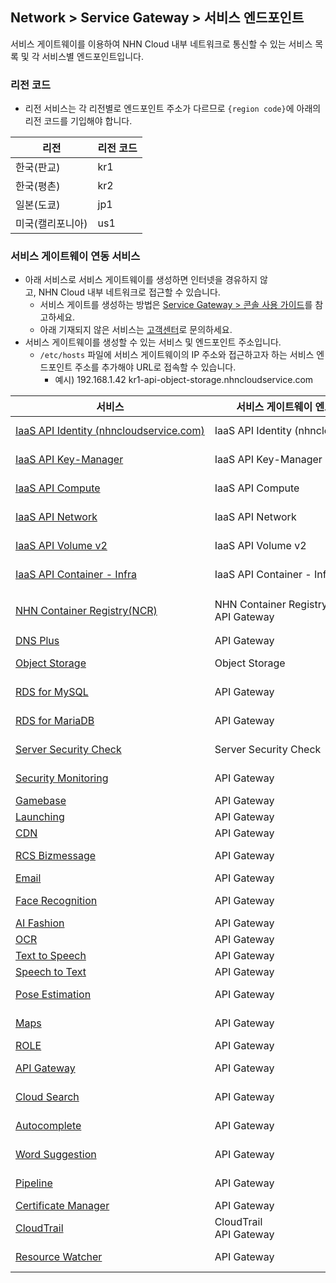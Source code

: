 ## Network > Service Gateway > 서비스 엔드포인트

서비스 게이트웨이를 이용하여 NHN Cloud 내부 네트워크로 통신할 수 있는 서비스 목록 및 각 서비스별 엔드포인트입니다.

### 리전 코드

* 리전 서비스는 각 리전별로 엔드포인트 주소가 다르므로 `{region code}`에 아래의 리전 코드를 기입해야 합니다.

| 리전 | 리전 코드 |
| --- | ----- |
| 한국(판교) | kr1 |
| 한국(평촌) | kr2 |
| 일본(도쿄) | jp1 |
| 미국(캘리포니아) | us1 |

### 서비스 게이트웨이 연동 서비스

* 아래 서비스로 서비스 게이트웨이를 생성하면 인터넷을 경유하지 않고, NHN Cloud 내부 네트워크로 접근할 수 있습니다.
    * 서비스 게이트를 생성하는 방법은 [Service Gateway > 콘솔 사용 가이드](/Network/Service%20Gateway/en/console-guide/)를 참고하세요.
    * 아래 기재되지 않은 서비스는 [고객센터](https://www.nhncloud.com/kr/support/inquiry)로 문의하세요.
* 서비스 게이트웨이를 생성할 수 있는 서비스 및 엔드포인트 주소입니다.
    * `/etc/hosts` 파일에 서비스 게이트웨이의 IP 주소와 접근하고자 하는 서비스 엔드포인트 주소를 추가해야 URL로 접속할 수 있습니다.
        * 예시) 192.168.1.42 kr1-api-object-storage.nhncloudservice.com

| 서비스 | 서비스 게이트웨이 엔드포인트 이름 | 엔드포인트 주소 |
| --- | ------------------ | -------- |
| [IaaS API Identity (nhncloudservice.com)](/Compute/Compute/en/identity-api/#token) | IaaS API Identity (nhncloudservice.com) | https://api-identity-infrastructure.nhncloudservice.com |
| [IaaS API Key-Manager](/Network/Load%20Balancer/en/public-api/) | IaaS API Key-Manager | https://{region code}-api-key-manager-infrastructure.nhncloudservice.com |
| [IaaS API Compute](/Compute/Instance/en/public-api/) | IaaS API Compute | https://{region code}-api-instance-infrastructure.nhncloudservice.com |
| [IaaS API Network](/Network/VPC/en/public-api/) | IaaS API Network | https://{region code}-api-network-infrastructure.nhncloudservice.com |
| [IaaS API Volume v2](/Storage/Block%20Storage/en/public-api/) | IaaS API Volume v2 | https://{region code}-api-block-storage-infrastructure.nhncloudservice.com |
| [IaaS API Container - Infra](/Container/NKS/en/public-api/) | IaaS API Container - Infra | https://{region code}-api-kubernetes-infrastructure.nhncloudservice.com |
| [NHN Container Registry(NCR)](/Container/NCR/en/public-api) | NHN Container Registry(NCR)<br>API Gateway | 사용자 레지스트리 URI<br>https://{region code}-ncr.api.nhncloudservice.com |
| [DNS Plus](/Network/DNS%20Plus/en/api-guide/) | API Gateway | https://dnsplus.api.nhncloudservice.com |
| [Object Storage](/Storage/Object%20Storage/en/api-guide/) | Object Storage | https://{region code}-api-object-storage.nhncloudservice.com |
| [RDS for MySQL](/Database/RDS%20for%20MySQL/en/api-guide-v3.0/) | API Gateway | https://{region code}-rds-mysql.api.nhncloudservice.com |
| [RDS for MariaDB](/Database/RDS%20for%20MariaDB/en/api-guide-v3.0/) | API Gateway | https://{region code}-rds-mariadb.api.nhncloudservice.com |
| [Server Security Check](/Security/Server%20Security%20Check/en/Overview/) | Server Security Check | https://api-serversecuritycheck.nhncloudservice.com |
| [Security Monitoring](/Security/Security%20Monitoring/en/api-guide-v1.1/) | API Gateway | https://{region code}-secmon.api.nhncloudservice.com |
| [Gamebase](/Game/Gamebase/en/api-guide/) | API Gateway | https://api-gamebase.nhncloudservice.com|
| [Launching](/Game/Launching/en/api-guide/) | API Gateway | https://launching.api.nhncloudservice.com |
| [CDN](/Contents%20Delivery/CDN/en/api-guide-v2.0/) | API Gateway | https://cdn.api.nhncloudservice.com |
| [RCS Bizmessage](/Notification/RCS%20Bizmessage/en/api-guide/) | API Gateway | https://rcs-bizmessage.api.nhncloudservice.com |
| [Email](/Notification/Email/en/api-guide/) | API Gateway | https://email.api.nhncloudservice.com |
| [Face Recognition](/AI%20Service/Face%20Recognition/en/api-guide-v2.0/) | API Gateway | https://face-recognition.api.nhncloudservice.com |
| [AI Fashion](/AI%20Service/AI%20Fashion/en/api-guide-v2.0/) | API Gateway | https://api-aifashion.nhncloudservice.com |
| [OCR](/AI%20Service/OCR/en/general-ocr-api-guide/) | API Gateway | https://ocr.api.nhncloudservice.com |
| [Text to Speech](/AI%20Service/Text%20to%20Speech/en/api-guide/) | API Gateway | https://speech.api.nhncloudservice.com |
| [Speech to Text](/AI%20Service/Speech%20to%20Text/en/api-guide/) | API Gateway | https://speech.api.nhncloudservice.com |
| [Pose Estimation](/AI%20Service/Pose%20Estimation/en/api-guide/) | API Gateway | https://pose-estimation.api.nhncloudservice.com |
| [Maps](/Application%20Service/Maps/en/api-guide-v3.0/) | API Gateway | https://{region code}-maps.api.nhncloudservice.com |
| [ROLE](/Application%20Service/ROLE/en/api-v3-guide/) | API Gateway | https://role.api.nhncloudservice.com |
| [API Gateway](/Application%20Service/API%20Gateway/en/api-guide-v1.0/) | API Gateway | https://{region code}-apigateway.api.nhncloudservice.com |
| [Cloud Search](/Search/Cloud%20Search/en/api-guide/api-v2.0-guide/) | API Gateway | https://{region code}-search.api.nhncloudservice.com |
| [Autocomplete](/Search/Autocomplete/en/api-guide/api-v2.0-guide/) | API Gateway | https://{region code}-autocomplete.api.nhncloudservice.com |
| [Word Suggestion](/Search/Word%20Suggestion/en/api-guide/) | API Gateway | https://word-suggestion.api.nhncloudservice.com |
| [Pipeline](/Dev%20Tools/Pipeline/en/api-guide/) | API Gateway | https://{region code}-pipeline.api.nhncloudservice.com |
| [Certificate Manager](/Management/Certificate%20Manager/en/api-guide-v1.1/) | API Gateway | https://certmanager.api.nhncloudservice.com |
| [CloudTrail](/Governance%20&%20Audit/CloudTrail/en/api-guide/) | CloudTrail<br>API Gateway | https://cloud-trail.api.nhncloudservice.com |
| [Resource Watcher](/Governance%20&%20Audit/Resource%20Watcher/en/api-v2-guide/) | API Gateway | https://resource-watcher.api.nhncloudservice.com |
